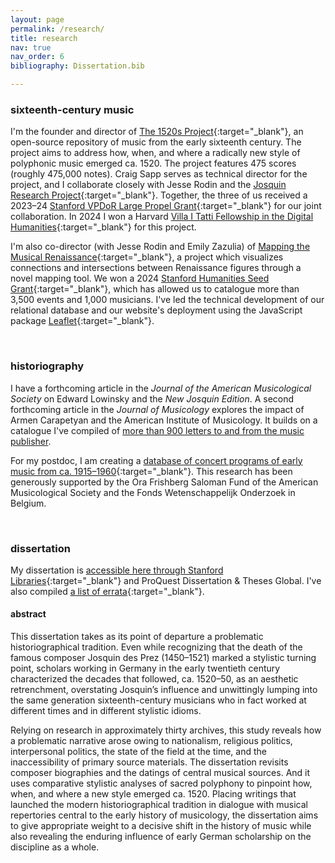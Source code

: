 ```yaml
---
layout: page
permalink: /research/
title: research
nav: true
nav_order: 6
bibliography: Dissertation.bib

---
```


### sixteenth-century music

I'm the founder and director of [The 1520s Project](https://www.1520s-project.org){:target="_blank"}, an open-source repository of music from the early sixteenth century. The project aims to address how, when, and where a radically new style of polyphonic music emerged ca. 1520. The project features 475 scores (roughly 475,000 notes). Craig Sapp serves as technical director for the project, and I collaborate closely with Jesse Rodin and the [Josquin Research Project](https://josquin.stanford.edu){:target="_blank"}. Together, the three of us received a 2023–24 [Stanford VPDoR Large Propel Grant](https://propelgrants.stanford.edu/){:target="_blank"} for our joint collaboration. In 2024 I won a Harvard [Villa I Tatti Fellowship in the Digital Humanities](https://itatti.harvard.edu/fellowship-digital-humanities){:target="_blank"} for this project.

I'm also co-director (with Jesse Rodin and Emily Zazulia) of [Mapping the Musical Renaissance](https://renaissancemapping.org){:target="_blank"}, a project which visualizes connections and intersections between Renaissance figures through a novel mapping tool. We won a 2024 [Stanford Humanities Seed Grant](https://publichumanities.stanford.edu/research-grants/humanities-seed-grants){:target="_blank"}, which has allowed us to catalogue more than 3,500 events and 1,000 musicians. I've led the technical development of our relational database and our website's deployment using the JavaScript package [Leaflet](https://leafletjs.com){:target="_blank"}.

<br>

### historiography

I have a forthcoming article in the _Journal of the American Musicological Society_ on Edward Lowinsky and the _New Josquin Edition_. A second forthcoming article in the _Journal of Musicology_ explores the impact of Armen Carapetyan and the American Institute of Musicology. It builds on a catalogue I've compiled of [more than 900 letters to and from the music publisher](../Carapetyan).

For my postdoc, I am creating a [database of concert programs of early music from ca. 1915–1960](https://www.concertsdatabase.org/){:target="_blank"}. This research has been generously supported by the Ora Frishberg Saloman Fund of the American Musicological Society and the Fonds Wetenschappelijk Onderzoek in Belgium.

<br>

### dissertation

My dissertation is [accessible here through Stanford Libraries](https://purl.stanford.edu/gb578zc4005){:target="_blank"} and ProQuest Dissertation & Theses Global. I've also compiled [a list of errata](/research/Ory_Dissertation_Errata.pdf){:target="_blank"}.

#### abstract

This dissertation takes as its point of departure a problematic historiographical tradition. Even while recognizing that the death of the famous composer Josquin des Prez (1450–1521) marked a stylistic turning point, scholars working in Germany in the early twentieth century characterized the decades that followed, ca. 1520–50, as an aesthetic retrenchment, overstating Josquin’s influence and unwittingly lumping into the same generation sixteenth-century musicians who in fact worked at different times and in different stylistic idioms.

Relying on research in approximately thirty archives, this study reveals how a problematic narrative arose owing to nationalism, religious politics, interpersonal politics, the state of the field at the time, and the inaccessibility of primary source materials. The dissertation revisits composer biographies and the datings of central musical sources. And it uses comparative stylistic analyses of sacred polyphony to pinpoint how, when, and where a new style emerged ca. 1520. Placing writings that launched the modern historiographical tradition in dialogue with musical repertories central to the early history of musicology, the dissertation aims to give appropriate weight to a decisive shift in the history of music while also revealing the enduring influence of early German scholarship on the discipline as a whole.